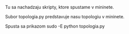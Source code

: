 Tu sa nachadzaju skripty, ktore spustame v mininete.

Subor topologia.py predstavuje nasu topologiu v mininete.

Spusta sa prikazom sudo -E python topologia.py